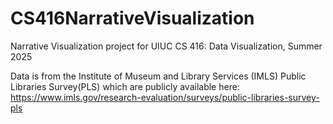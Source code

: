 # CS416NarrativeVisualization
Narrative Visualization project for UIUC CS 416: Data Visualization, Summer 2025

Data is from the Institute of Museum and Library Services (IMLS) Public Libraries Survey(PLS) which are publicly available here: https://www.imls.gov/research-evaluation/surveys/public-libraries-survey-pls
